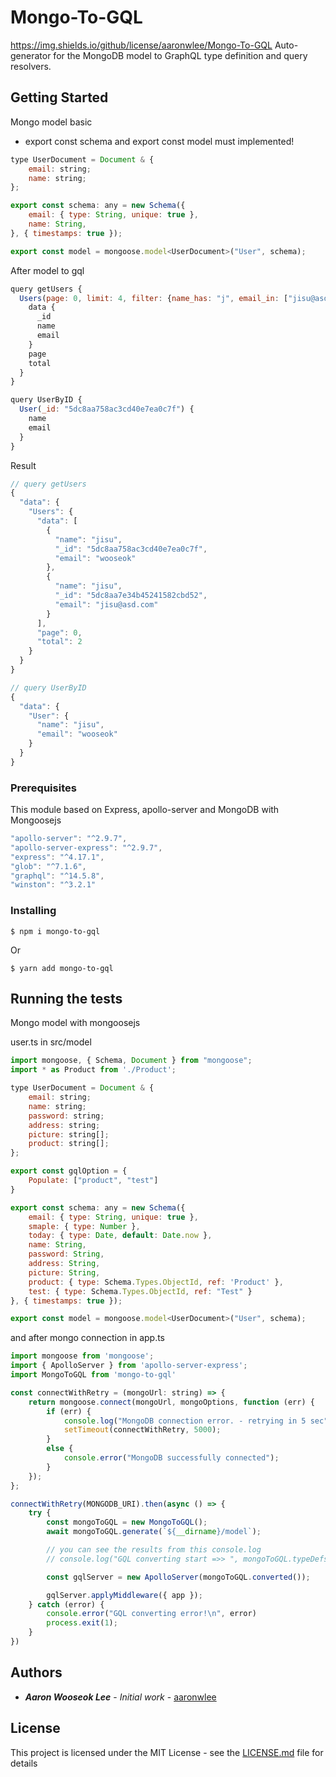 # Mongo-To-GQL
https://img.shields.io/github/license/aaronwlee/Mongo-To-GQL
Auto-generator for the MongoDB model to GraphQL type definition and query resolvers.

## Getting Started
Mongo model basic
* export const schema and export const model must implemented!
```js
type UserDocument = Document & {
    email: string;
    name: string;
};

export const schema: any = new Schema({
    email: { type: String, unique: true },
    name: String,
}, { timestamps: true });

export const model = mongoose.model<UserDocument>("User", schema);
```

After model to gql
```js
query getUsers {
  Users(page: 0, limit: 4, filter: {name_has: "j", email_in: ["jisu@asd.com", "wooseok"]}, sort: updatedAt_asc) {
    data {
      _id
      name
      email
    }
    page
    total
  }
}

query UserByID {
  User(_id: "5dc8aa758ac3cd40e7ea0c7f") {
    name
    email
  }
}
```
Result
```js
// query getUsers
{
  "data": {
    "Users": {
      "data": [
        {
          "name": "jisu",
          "_id": "5dc8aa758ac3cd40e7ea0c7f",
          "email": "wooseok"
        },
        {
          "name": "jisu",
          "_id": "5dc8aa7e34b45241582cbd52",
          "email": "jisu@asd.com"
        }
      ],
      "page": 0,
      "total": 2
    }
  }
}

// query UserByID
{
  "data": {
    "User": {
      "name": "jisu",
      "email": "wooseok"
    }
  }
}
```

### Prerequisites

This module based on Express, apollo-server and MongoDB with Mongoosejs

```js
"apollo-server": "^2.9.7",
"apollo-server-express": "^2.9.7",
"express": "^4.17.1",
"glob": "^7.1.6",
"graphql": "^14.5.8",
"winston": "^3.2.1"
```

### Installing

```
$ npm i mongo-to-gql
```

Or

```
$ yarn add mongo-to-gql
```

## Running the tests

Mongo model with mongoosejs

user.ts in src/model
```js
import mongoose, { Schema, Document } from "mongoose";
import * as Product from './Product';

type UserDocument = Document & {
    email: string;
    name: string;
    password: string;
    address: string;
    picture: string[];
    product: string[];
};

export const gqlOption = {
    Populate: ["product", "test"]
}

export const schema: any = new Schema({
    email: { type: String, unique: true },
    smaple: { type: Number },
    today: { type: Date, default: Date.now },
    name: String,
    password: String,
    address: String,
    picture: String,
    product: { type: Schema.Types.ObjectId, ref: 'Product' },
    test: { type: Schema.Types.ObjectId, ref: "Test" }
}, { timestamps: true });

export const model = mongoose.model<UserDocument>("User", schema);

```


and after mongo connection in app.ts
```js
import mongoose from 'mongoose';
import { ApolloServer } from 'apollo-server-express';
import MongoToGQL from 'mongo-to-gql'

const connectWithRetry = (mongoUrl: string) => {
    return mongoose.connect(mongoUrl, mongoOptions, function (err) {
        if (err) {
            console.log("MongoDB connection error. - retrying in 5 sec", err);
            setTimeout(connectWithRetry, 5000);
        }
        else {
            console.error("MongoDB successfully connected");
        }
    });
};

connectWithRetry(MONGODB_URI).then(async () => {
    try {
        const mongoToGQL = new MongoToGQL();
        await mongoToGQL.generate(`${__dirname}/model`);

        // you can see the results from this console.log
        // console.log("GQL converting start =>> ", mongoToGQL.typeDefs, "\n<<= GQL converting done")

        const gqlServer = new ApolloServer(mongoToGQL.converted());

        gqlServer.applyMiddleware({ app });
    } catch (error) {
        console.error("GQL converting error!\n", error)
        process.exit(1);
    }
})
```


## Authors

* ***Aaron Wooseok Lee*** - *Initial work* - [aaronwlee](https://github.com/aaronwlee)

## License

This project is licensed under the MIT License - see the [LICENSE.md](LICENSE.md) file for details
